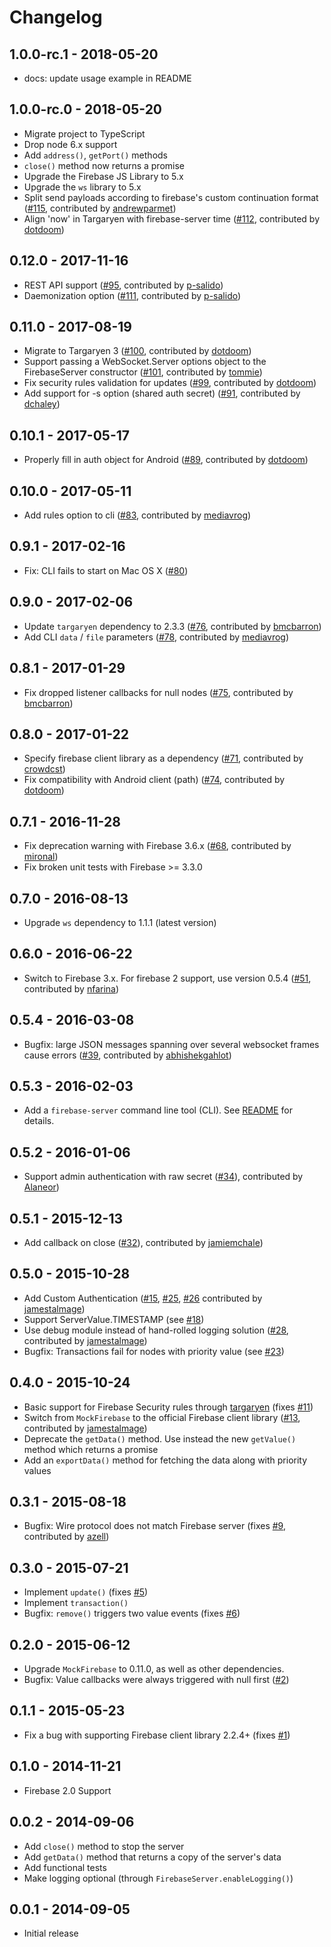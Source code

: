 # Changelog

## 1.0.0-rc.1 - 2018-05-20
- docs: update usage example in README

## 1.0.0-rc.0 - 2018-05-20
- Migrate project to TypeScript
- Drop node 6.x support
- Add `address()`, `getPort()` methods
- `close()` method now returns a promise
- Upgrade the Firebase JS Library to 5.x
- Upgrade the `ws` library to 5.x
- Split send payloads according to firebase's custom continuation format ([#115](https://github.com/urish/firebase-server/pull/115), contributed by [andrewparmet](https://github.com/andrewparmet))
- Align 'now' in Targaryen with firebase-server time ([#112](https://github.com/urish/firebase-server/pull/112), contributed by [dotdoom](https://github.com/dotdoom))

## 0.12.0 - 2017-11-16
- REST API support ([#95](https://github.com/urish/firebase-server/pull/95), contributed by [p-salido](https://github.com/p-salido))
- Daemonization option ([#111](https://github.com/urish/firebase-server/pull/111), contributed by [p-salido](https://github.com/p-salido))

## 0.11.0 - 2017-08-19
- Migrate to Targaryen 3 ([#100](https://github.com/urish/firebase-server/pull/100), contributed by [dotdoom](https://github.com/dotdoom))
- Support passing a WebSocket.Server options object to the FirebaseServer constructor ([#101](https://github.com/urish/firebase-server/pull/101), contributed by [tommie](https://github.com/tommie))
- Fix security rules validation for updates ([#99](https://github.com/urish/firebase-server/pull/99), contributed by [dotdoom](https://github.com/dotdoom))
- Add support for -s option (shared auth secret) ([#91](https://github.com/urish/firebase-server/pull/91), contributed by [dchaley](https://github.com/dchaley))

## 0.10.1 - 2017-05-17
- Properly fill in auth object for Android ([#89](https://github.com/urish/firebase-server/pull/89), contributed by [dotdoom](https://github.com/dotdoom))

## 0.10.0 - 2017-05-11
- Add rules option to cli ([#83](https://github.com/urish/firebase-server/pull/83), contributed by [mediavrog](https://github.com/mediavrog))

## 0.9.1 - 2017-02-16
- Fix: CLI fails to start on Mac OS X ([#80](https://github.com/urish/firebase-server/issues/80))

## 0.9.0 - 2017-02-06
- Update `targaryen` dependency to 2.3.3 ([#76](https://github.com/urish/firebase-server/pull/76), contributed by [bmcbarron](https://github.com/bmcbarron))
- Add CLI `data` / `file` parameters ([#78](https://github.com/urish/firebase-server/pull/78), contributed by [mediavrog](https://github.com/mediavrog))

## 0.8.1 - 2017-01-29
- Fix dropped listener callbacks for null nodes ([#75](https://github.com/urish/firebase-server/pull/75), contributed by [bmcbarron](https://github.com/bmcbarron))

## 0.8.0 - 2017-01-22
- Specify firebase client library as a dependency ([#71](https://github.com/urish/firebase-server/pull/71), contributed by [crowdcst](https://github.com/crowdcst))
- Fix compatibility with Android client (path) ([#74](https://github.com/urish/firebase-server/pull/74), contributed by [dotdoom](https://github.com/dotdoom))

## 0.7.1 - 2016-11-28
- Fix deprecation warning with Firebase 3.6.x ([#68](https://github.com/urish/firebase-server/pull/68), contributed by [mironal](https://github.com/mironal))
- Fix broken unit tests with Firebase >= 3.3.0

## 0.7.0 - 2016-08-13
- Upgrade `ws` dependency to 1.1.1 (latest version)

## 0.6.0 - 2016-06-22
- Switch to Firebase 3.x. For firebase 2 support, use version 0.5.4 ([#51](https://github.com/urish/firebase-server/pull/51), contributed by [nfarina](https://github.com/nfarina))

## 0.5.4 - 2016-03-08
- Bugfix: large JSON messages spanning over several websocket frames cause errors ([#39](https://github.com/urish/firebase-server/pull/39), contributed by [abhishekgahlot](https://github.com/abhishekgahlot)) 

## 0.5.3 - 2016-02-03
- Add a `firebase-server` command line tool (CLI). See [README](README.md) for details.

## 0.5.2 - 2016-01-06
- Support admin authentication with raw secret ([#34](https://github.com/urish/firebase-server/pull/34)), contributed by [Alaneor](https://github.com/Alaneor)) 

## 0.5.1 - 2015-12-13

- Add callback on close ([#32](https://github.com/urish/firebase-server/pull/32)), contributed by [jamiemchale](https://github.com/jamiemchale))

## 0.5.0 - 2015-10-28
- Add Custom Authentication ([#15](https://github.com/urish/firebase-server/pull/15), 
  [#25](https://github.com/urish/firebase-server/pull/25), [#26](https://github.com/urish/firebase-server/pull/26)
  contributed by [jamestalmage](https://github.com/jamestalmage))
- Support ServerValue.TIMESTAMP (see [#18](https://github.com/urish/firebase-server/issues/18))
- Use debug module instead of hand-rolled logging solution ([#28](https://github.com/urish/firebase-server/pull/28), contributed by [jamestalmage](https://github.com/jamestalmage))
- Bugfix: Transactions fail for nodes with priority value (see [#23](https://github.com/urish/firebase-server/issues/23))

## 0.4.0 - 2015-10-24

- Basic support for Firebase Security rules through [targaryen](https://github.com/goldibex/targaryen) (fixes [#11](https://github.com/urish/firebase-server/issues/11))
- Switch from `MockFirebase` to the official Firebase client library ([#13](https://github.com/urish/firebase-server/pull/13), contributed by [jamestalmage](https://github.com/jamestalmage))
- Deprecate the `getData()` method. Use instead the new `getValue()` method which returns a promise 
- Add an `exportData()` method for fetching the data along with priority values

## 0.3.1 - 2015-08-18

- Bugfix: Wire protocol does not match Firebase server (fixes [#9](https://github.com/urish/firebase-server/issues/9), contributed by [azell](https://github.com/azell))

## 0.3.0 - 2015-07-21

- Implement `update()` (fixes [#5](https://github.com/urish/firebase-server/issues/5))
- Implement `transaction()`
- Bugfix: `remove()` triggers two value events (fixes [#6](https://github.com/urish/firebase-server/issues/6))

## 0.2.0 - 2015-06-12

- Upgrade `MockFirebase` to 0.11.0, as well as other dependencies.
- Bugfix: Value callbacks were always triggered with null first ([#2](https://github.com/urish/firebase-server/issues/2))

## 0.1.1 - 2015-05-23

- Fix a bug with supporting Firebase client library 2.2.4+ (fixes [#1](https://github.com/urish/firebase-server/issues/1))

## 0.1.0 - 2014-11-21

- Firebase 2.0 Support

## 0.0.2 - 2014-09-06

- Add `close()` method to stop the server
- Add `getData()` method that returns a copy of the server's data 
- Add functional tests
- Make logging optional (through `FirebaseServer.enableLogging()`)

## 0.0.1 - 2014-09-05

- Initial release
